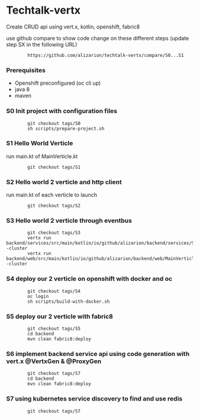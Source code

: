# Techtalk-vertx

Create CRUD api using vert.x, kotlin, openshift, fabric8

use github compare to show code change on these different steps (update step SX in the following URL)

            https://github.com/alizarion/techtalk-vertx/compare/S0...S1


### Prerequisites 

* Openshift preconfigured (oc cli up)
* java 8 
* maven

### S0 Init project with configuration files 

            git checkout tags/S0
            sh scripts/prepare-project.sh
            
### S1 Hello World Verticle 

run main.kt of MainVerticle.kt

            git checkout tags/S1
            
### S2 Hello world 2 verticle and http client 
  
run main.kt of each verticle to launch
            
            git checkout tags/S2   
            
### S3 Hello world 2 verticle through eventbus  


            git checkout tags/S3   
            vertx run  backend/services/src/main/kotlin/io/github/alizarion/backend/services/ServiceVerticle.kt -cluster
            vertx run backend/web/src/main/kotlin/io/github/alizarion/backend/web/MainVerticle.kt -cluster
            
###  S4 deploy our 2 verticle on openshift with docker and oc 

            git checkout tags/S4   
            oc login
            sh scripts/build-with-docker.sh 
            
   
###  S5 deploy our 2 verticle with fabric8

            git checkout tags/S5   
            cd backend
            mvn clean fabric8:deploy

###  S6 implement backend service api using code generation with vert.x @VertxGen & @ProxyGen

            git checkout tags/S7 
            cd backend
            mvn clean fabric8:deploy 
            

###  S7 using kubernetes service discovery to find and use redis 

            git checkout tags/S7  
